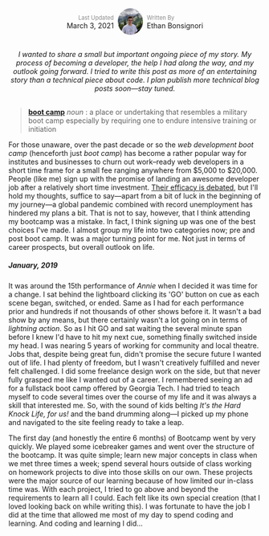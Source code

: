 <div style='display: flex; justify-content: center; align-items: center;'>
  <div style='padding-right: 8px; text-align: right;'>
    <span style='font-size: 0.8em; opacity: 0.5;'>Last Updated</span>
    <br />
    March 3, 2021
  </div>
    <img alt='Profile Pic' src='https://github.com/EthanBonsignori/portfolio/blob/master/src/assets/images/profile_pic.jpg?raw=true' height='auto' width='50' style='border-radius: 50%;' />
  <div style='padding-left: 8px'>
    <span style='font-size: 0.8em; opacity: 0.5;'>Written By</span>
    <br />
    Ethan Bonsignori
  </div>
</div>

<div style='text-align: center; font-style: italic; margin: 30px 0;'>
I wanted to share a small but important ongoing piece of my story. My process of becoming a developer, the help I had along the way, and my outlook going forward. I tried to write this post as more of an entertaining story than a technical piece about code. I plan publish more technical blog posts soon—stay tuned.
</div>

> **[boot camp](https://www.merriam-webster.com/dictionary/boot%20camp)** *noun* : a place or undertaking that resembles a military boot camp especially by requiring one to endure intensive training or initiation

For those unaware, over the past decade or so the *web development boot camp* (henceforth just *boot camp*) has become a rather popular way for institutes and businesses to churn out work–ready web developers in a short time frame for a small fee ranging anywhere from $5,000 to $20,000. People (like me) sign up with the promise of landing an awesome developer job after a relatively short time investment. [Their efficacy is debated](https://www.forbes.com/sites/aswinpranam/2020/02/22/the-case-against-ai-ux-and-coding-bootcamps/), but I'll hold my thoughts, suffice to say—apart from a bit of luck in the beginning of my journey—a global pandemic combined with record unemployment has hindered my plans a bit. That is not to say, however, that I think attending my bootcamp was a mistake. In fact, I think signing up was one of the best choices I've made. I almost group my life into two categories now; pre and post boot camp. It was a major turning point for me. Not just in terms of career prospects, but overall outlook on life.

##### January, 2019
It was around the 15th performance of *Annie* when I decided it was time for a change. I sat behind the lightboard clicking its 'GO' button on cue as each scene began, switched, or ended. Same as I had for each performance prior and hundreds if not thousands of other shows before it. It wasn't a bad show by any means, but there certainly wasn't a lot going on in terms of *lightning action*. So as I hit GO and sat waiting the several minute span before I knew I'd have to hit my next cue, something finally switched inside my head. I was nearing 5 years of working for community and local theatre. Jobs that, despite being great fun, didn't promise the secure future I wanted out of life. I had plenty of freedom, but I wasn't creatively fulfilled and never felt challenged. I did some freelance design work on the side, but that never fully grasped me like I wanted out of a career. I remembered seeing an ad for a fullstack boot camp offered by Georgia Tech. I had tried to teach myself to code several times over the course of my life and it was always a skill that interested me. So, with the sound of kids belting *It's the Hard Knock Life, for us!* and the band drumming along—I picked up my phone and navigated to the site feeling ready to take a leap.

The first day (and honestly the entire 6 months) of Bootcamp went by very quickly. We played some icebreaker games and went over the structure of the bootcamp. It was quite simple; learn new major concepts in class when we met three times a week; spend several hours outside of class working on homework projects to dive into those skills on our own. These projects were the major source of our learning because of how limited our in-class time was. With each project, I tried to go above and beyond the requirements to learn all I could. Each felt like its own special creation (that I loved looking back on while writing this). I was fortunate to have the job I did at the time that allowed me most of my day to spend coding and learning. And coding and learning I did...




